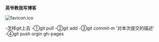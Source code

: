 
**英爷教我写博客**

![favicon.ico](__IMG__/jpg)

-怎样git上去
	-①git pull
	-②git add
	-③git commit-m '对本次提交的描述'
	-④git push orgin gh-pages

